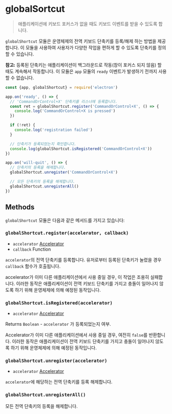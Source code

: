 # globalSortcut

> 애플리케이션에 키보드 포커스가 없을 때도 키보드 이벤트를 받을 수 있도록 합니다.

`globalShortcut` 모듈은 운영체제의 전역 키보드 단축키를 등록/해제 하는 방법을
제공합니다. 이 모듈을 사용하여 사용자가 다양한 작업을 편하게 할 수 있도록 단축키를
정의 할 수 있습니다.

**참고:** 등록된 단축키는 애플리케이션이 백그라운드로 작동(창이 포커스 되지 않음) 할
때도 계속해서 작동합니다. 이 모듈은 `app` 모듈의 `ready` 이벤트가 발생하기 전까지
사용할 수 없습니다.

```javascript
const {app, globalShortcut} = require('electron')

app.on('ready', () => {
  // 'CommandOrControl+X' 단축키를 리스너에 등록합니다.
  const ret = globalShortcut.register('CommandOrControl+X', () => {
    console.log('CommandOrControl+X is pressed')
  })

  if (!ret) {
    console.log('registration failed')
  }

  // 단축키가 등록되었는지 확인합니다.
  console.log(globalShortcut.isRegistered('CommandOrControl+X'))
})

app.on('will-quit', () => {
  // 단축키의 등록을 해제합니다.
  globalShortcut.unregister('CommandOrControl+X')

  // 모든 단축키의 등록을 해제합니다.
  globalShortcut.unregisterAll()
})
```

## Methods

`globalShortcut` 모듈은 다음과 같은 메서드를 가지고 있습니다:

### `globalShortcut.register(accelerator, callback)`

* `accelerator` [Accelerator](accelerator.md)
* `callback` Function

`accelerator`의 전역 단축키를 등록합니다. 유저로부터 등록된 단축키가 눌렸을 경우
`callback` 함수가 호출됩니다.

accelerator가 이미 다른 애플리케이션에서 사용 중일 경우, 이 작업은 조용히 실패합니다.
이러한 동작은 애플리케이션이 전역 키보드 단축키를 가지고 충돌이 일어나지 않도록 하기
위해 운영체제에 의해 예정된 동작입니다.

### `globalShortcut.isRegistered(accelerator)`

* `accelerator` [Accelerator](accelerator.md)

Returns `Boolean` - `accelerator` 가 등록되었는지 여부.

Accelerator가 이미 다른 애플리케이션에서 사용 중일 경우, 여전히 `false`를 반환합니다.
이러한 동작은 애플리케이션이 전역 키보드 단축키를 가지고 충돌이 일어나지 않도록 하기
위해 운영체제에 의해 예정된 동작입니다.

### `globalShortcut.unregister(accelerator)`

* `accelerator` [Accelerator](accelerator.md)

`accelerator`에 해당하는 전역 단축키를 등록 해제합니다.

### `globalShortcut.unregisterAll()`

모든 전역 단축키의 등록을 해제합니다.
